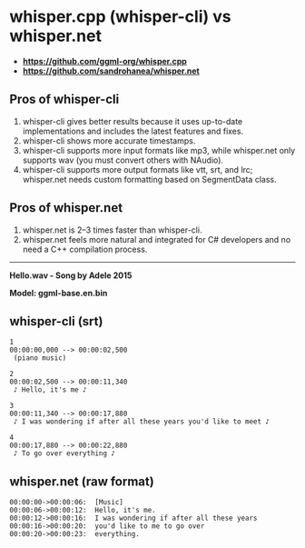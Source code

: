 ﻿# whisper.cpp (whisper-cli) vs whisper.net

- **https://github.com/ggml-org/whisper.cpp**
- **https://github.com/sandrohanea/whisper.net**

## Pros of whisper-cli
1. whisper-cli gives better results because it uses up-to-date implementations and includes the latest features and fixes.
2. whisper-cli shows more accurate timestamps.
3. whisper-cli supports more input formats like mp3, while whisper.net only supports wav (you must convert others with NAudio).
4. whisper-cli supports more output formats like vtt, srt, and lrc; whisper.net needs custom formatting based on SegmentData class.

## Pros of whisper.net
1. whisper.net is 2–3 times faster than whisper-cli.
2. whisper.net feels more natural and integrated for C# developers and no need a C++ compilation process.

---

**Hello.wav - Song by Adele 2015**

**Model: ggml-base.en.bin**

## whisper-cli (srt)

```
1
00:00:00,000 --> 00:00:02,500
 (piano music)

2
00:00:02,500 --> 00:00:11,340
 ♪ Hello, it's me ♪

3
00:00:11,340 --> 00:00:17,880
 ♪ I was wondering if after all these years you'd like to meet ♪

4
00:00:17,880 --> 00:00:22,880
 ♪ To go over everything ♪
```

## whisper.net (raw format)

```
00:00:00->00:00:06:  [Music]
00:00:06->00:00:12:  Hello, it's me.
00:00:12->00:00:16:  I was wondering if after all these years
00:00:16->00:00:20:  you'd like to me to go over
00:00:20->00:00:23:  everything.
```
